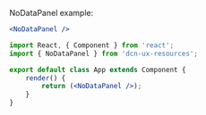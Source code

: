 NoDataPanel example:
```jsx
<NoDataPanel />
```
```jsx static
import React, { Component } from 'react';
import { NoDataPanel } from 'dcn-ux-resources';

export default class App extends Component {
	render() {
		return (<NoDataPanel />);
	}
}
```